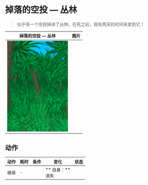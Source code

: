 # 掉落的空投 — 丛林  
> 似乎有一个空投掉进了丛林。在死之前，我有两天的时间来拿到它！  
  
  掉落的空投 — 丛林  |   图片   
 ----  |  ----:   
   |  <img decoding="async" src="Sprite/Jungle.png" href="a.md" style="max-width:300px;max-height:300px;">   
  
## 动作  
动作  |  耗时  |  条件  |  变化  |  状态  
----  |  ----  |  ----  |  ----  |  ----  
继续<br>  |  -  |    |  ** 自身：**<br>消失  |    


<script>document.title="掉落的空投 — 丛林 - 卡牌生存百科 Card Survival Wiki";</script>
